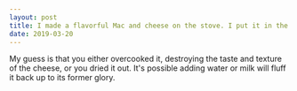 ```yaml
---
layout: post
title: I made a flavorful Mac and cheese on the stove. I put it in the crockpot to keep warm for a few hours and then it was nearly flavorless. What happened?
date: 2019-03-20
---
```


<p>My guess is that you either overcooked it, destroying the taste and texture of the cheese, or you dried it out. It's possible adding water or milk will fluff it back up to its former glory.</p>
